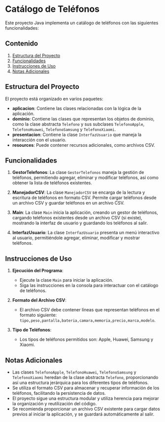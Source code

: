 # Catálogo de Teléfonos

Este proyecto Java implementa un catálogo de teléfonos con las siguientes funcionalidades:

## Contenido

1. [Estructura del Proyecto](#estructura-del-proyecto)
2. [Funcionalidades](#funcionalidades)
3. [Instrucciones de Uso](#instrucciones-de-uso)
4. [Notas Adicionales](#notas-adicionales)

## Estructura del Proyecto

El proyecto está organizado en varios paquetes:

- **aplicacion**: Contiene las clases relacionadas con la lógica de la aplicación.
- **dominio**: Contiene las clases que representan los objetos de dominio, como la clase abstracta `Telefono` y sus subclases `TelefonoApple`, `TelefonoHuawei`, `TelefonoSamsung` y `TelefonoXiaomi`.
- **presentacion**: Contiene la clase `InterfazUsuario` que maneja la interacción con el usuario.
- **resources**: Puede contener recursos adicionales, como archivos CSV.

## Funcionalidades

1. **GestorTelefonos**: La clase `GestorTelefonos` maneja la gestión de teléfonos, permitiendo agregar, eliminar y modificar teléfonos, así como obtener la lista de teléfonos existentes.

2. **ManejadorCSV**: La clase `ManejadorCSV` se encarga de la lectura y escritura de teléfonos en formato CSV. Permite cargar teléfonos desde un archivo CSV y guardar teléfonos en un archivo CSV.

3. **Main**: La clase `Main` inicia la aplicación, creando un gestor de teléfonos, cargando teléfonos existentes desde un archivo CSV (si existe), mostrando la interfaz de usuario y guardando los teléfonos al salir.

4. **InterfazUsuario**: La clase `InterfazUsuario` presenta un menú interactivo al usuario, permitiéndole agregar, eliminar, modificar y mostrar teléfonos.

## Instrucciones de Uso

1. **Ejecución del Programa**:
   - Ejecute la clase `Main` para iniciar la aplicación.
   - Siga las instrucciones en la consola para interactuar con el catálogo de teléfonos.

2. **Formato del Archivo CSV**:
   - El archivo CSV debe contener líneas que representan teléfonos en el formato siguiente: `tipo,peso,pantalla,bateria,camara,memoria,precio,marca,modelo`.

3. **Tipo de Teléfonos**:
   - Los tipos de teléfonos permitidos son: Apple, Huawei, Samsung y Xiaomi.

## Notas Adicionales

- Las clases `TelefonoApple`, `TelefonoHuawei`, `TelefonoSamsung` y `TelefonoXiaomi` heredan de la clase abstracta `Telefono`, proporcionando así una estructura jerárquica para los diferentes tipos de teléfonos.
- Se utiliza el formato CSV para almacenar y recuperar información de los teléfonos, facilitando la persistencia de datos.
- El proyecto sigue una estructura modular y utiliza herencia para mejorar la organización y reutilización del código.
- Se recomienda proporcionar un archivo CSV existente para cargar datos previos al iniciar la aplicación, y se guardará automáticamente al salir.